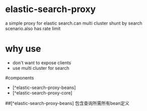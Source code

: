 # elastic-search-proxy
a simple proxy for elastic search.can multi cluster shunt by search scenario.also has rate limit

# why use
- don't want to expose clients
- use multi cluster for search

#components
- [^elastic-search-proxy-beans]
- [^elastic-search-proxy-core]




##[^elastic-search-proxy-beans]
包含查询所需所有bean定义